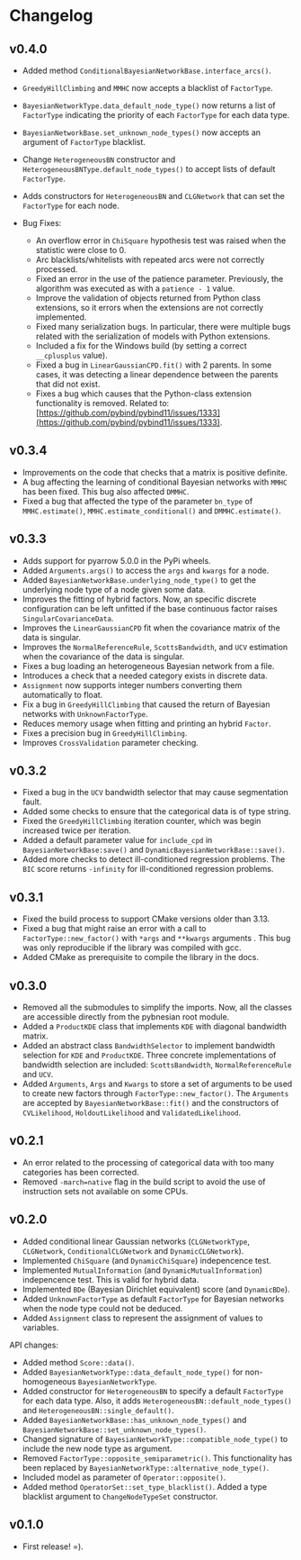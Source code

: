 # Changelog

## v0.4.0

- Added method `ConditionalBayesianNetworkBase.interface_arcs()`.
- `GreedyHillClimbing` and `MMHC` now accepts a blacklist of `FactorType`.
- `BayesianNetworkType.data_default_node_type()` now returns a list of `FactorType` indicating the priority of each `FactorType` for each data type.
- `BayesianNetworkBase.set_unknown_node_types()` now accepts an argument of `FactorType` blacklist.
- Change `HeterogeneousBN` constructor and `HeterogeneousBNType.default_node_types()` to accept lists of default
  `FactorType`.
- Adds constructors for `HeterogeneousBN` and `CLGNetwork` that can set the `FactorType` for each node.

- Bug Fixes:

  - An overflow error in `ChiSquare` hypothesis test was raised when the statistic were close to 0.
  - Arc blacklists/whitelists with repeated arcs were not correctly processed.
  - Fixed an error in the use of the patience parameter. Previously, the algorithm was executed as with a `patience - 1` value.
  - Improve the validation of objects returned from Python class extensions, so it errors when the extensions are not correctly implemented.
  - Fixed many serialization bugs. In particular, there were multiple bugs related with the serialization of models with Python extensions.
  - Included a fix for the Windows build (by setting a correct `__cplusplus` value).
  - Fixed a bug in `LinearGaussianCPD.fit()` with 2 parents. In some cases, it was detecting a linear dependence between the parents that did not exist.
  - Fixes a bug which causes that the Python-class extension functionality is removed. 
    Related to: [https://github.com/pybind/pybind11/issues/1333](https://github.com/pybind/pybind11/issues/1333).

## v0.3.4

- Improvements on the code that checks that a matrix is positive definite.
- A bug affecting the learning of conditional Bayesian networks with `MMHC` has been fixed. This bug also affected `DMMHC`.
- Fixed a bug that affected the type of the parameter `bn_type` of `MMHC.estimate()`, `MMHC.estimate_conditional()` and `DMMHC.estimate()`.

## v0.3.3

- Adds support for pyarrow 5.0.0 in the PyPi wheels.
- Added `Arguments.args()` to access the `args` and `kwargs` for a node.
- Added `BayesianNetworkBase.underlying_node_type()` to get the underlying node type of a node given some data.
- Improves the fitting of hybrid factors. Now, an specific discrete configuration can be left unfitted if the base continuous factor raises `SingularCovarianceData`.
- Improves the `LinearGaussianCPD` fit when the covariance matrix of the data is singular.
- Improves the `NormalReferenceRule`, `ScottsBandwidth`, and `UCV` estimation when the covariance of the data is singular.
- Fixes a bug loading an heterogeneous Bayesian network from a file.
- Introduces a check that a needed category exists in discrete data.
- `Assignment` now supports integer numbers converting them automatically to float.
- Fix a bug in `GreedyHillClimbing` that caused the return of Bayesian networks with `UnknownFactorType`.
- Reduces memory usage when fitting and printing an hybrid `Factor`.
- Fixes a precision bug in `GreedyHillClimbing`.
- Improves `CrossValidation` parameter checking.

## v0.3.2

- Fixed a bug in the `UCV` bandwidth selector that may cause segmentation fault.
- Added some checks to ensure that the categorical data is of type string.
- Fixed the `GreedyHillClimbing` iteration counter, which was begin increased twice per iteration.
- Added a default parameter value for `include_cpd` in `BayesianNetworkBase:save()` and
  `DynamicBayesianNetworkBase::save()`.
- Added more checks to detect ill-conditioned regression problems. The `BIC` score returns `-infinity` for
  ill-conditioned regression problems.

## v0.3.1

- Fixed the build process to support CMake versions older than 3.13.
- Fixed a bug that might raise an error with a call to `FactorType::new_factor()`
  with `*args` and `**kwargs` arguments . This bug was only reproducible if the library was compiled with gcc.
- Added CMake as prerequisite to compile the library in the docs.

## v0.3.0

- Removed all the submodules to simplify the imports. Now, all the classes are accessible directly from the pybnesian
  root module.
- Added a `ProductKDE` class that implements `KDE` with diagonal bandwidth matrix.
- Added an abstract class `BandwidthSelector` to implement bandwidth selection for `KDE` and `ProductKDE`. Three
  concrete implementations of bandwidth selection are included: `ScottsBandwidth`, `NormalReferenceRule` and `UCV`.
- Added `Arguments`, `Args` and `Kwargs` to store a set of arguments to be used to create new factors through
  `FactorType::new_factor()`. The `Arguments` are accepted by `BayesianNetworkBase::fit()` and the constructors of
  `CVLikelihood`, `HoldoutLikelihood` and `ValidatedLikelihood`.

## v0.2.1

- An error related to the processing of categorical data with too many categories has been corrected.
- Removed `-march=native` flag in the build script to avoid the use of instruction sets not available on some CPUs.

## v0.2.0

- Added conditional linear Gaussian networks (`CLGNetworkType`, `CLGNetwork`, `ConditionalCLGNetwork` and `DynamicCLGNetwork`).
- Implemented `ChiSquare` (and `DynamicChiSquare`) indepencence test.
- Implemented `MutualInformation` (and `DynamicMutualInformation`) indepencence test. This is valid for hybrid data.
- Implemented `BDe` (Bayesian Dirichlet equivalent) score (and `DynamicBDe`).
- Added `UnknownFactorType` as default `FactorType` for Bayesian networks when the node type could not be deduced.
- Added `Assignment` class to represent the assignment of values to variables.

API changes:

- Added method `Score::data()`.
- Added `BayesianNetworkType::data_default_node_type()` for non-homogeneous `BayesianNetworkType`.
- Added constructor for `HeterogeneousBN` to specify a default `FactorType` for each data type. Also, it adds
    `HeterogeneousBN::default_node_types()` and `HeterogeneousBN::single_default()`.
- Added `BayesianNetworkBase::has_unknown_node_types()` and `BayesianNetworkBase::set_unknown_node_types()`.
- Changed signature of `BayesianNetworkType::compatible_node_type()` to include the new node type as argument.
- Removed `FactorType::opposite_semiparametric()`. This functionality has been replaced by
    `BayesianNetworkType::alternative_node_type()`.
- Included model as parameter of `Operator::opposite()`.
- Added method `OperatorSet::set_type_blacklist()`. Added a type blacklist argument to `ChangeNodeTypeSet` constructor.

## v0.1.0

- First release! =).